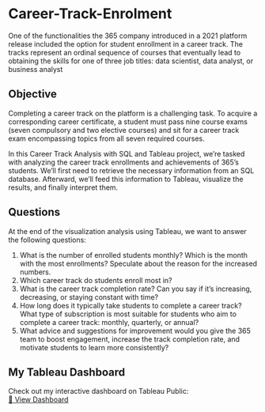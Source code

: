 # Career-Track-Enrolment
One of the functionalities the 365 company introduced in a 2021 platform release included the option for student enrollment in a career track. The tracks represent an ordinal sequence of courses that eventually lead to obtaining the skills for one of three job titles: data scientist, data analyst, or business analyst

## Objective
Completing a career track on the platform is a challenging task. To acquire a corresponding career certificate, a student must pass nine course exams (seven compulsory and two elective courses) and sit for a career track exam encompassing topics from all seven required courses.

In this Career Track Analysis with SQL and Tableau project, we’re tasked with analyzing the career track enrollments and achievements of 365’s students. We’ll first need to retrieve the necessary information from an SQL database. Afterward, we’ll feed this information to Tableau, visualize the results, and finally interpret them.


## Questions 
At the end of the visualization analysis using Tableau, we want to answer the following questions:

1. What is the number of enrolled students monthly? Which is the month with the most enrollments? Speculate about the reason for the increased numbers.
2. Which career track do students enroll most in?
3. What is the career track completion rate? Can you say if it’s increasing, decreasing, or staying constant with time?
4. How long does it typically take students to complete a career track? What type of subscription is most suitable for students who aim to complete a career track: monthly, quarterly, or annual?
5. What advice and suggestions for improvement would you give the 365 team to boost engagement, increase the track completion rate, and motivate students to learn more consistently? 

## My Tableau Dashboard
Check out my interactive dashboard on Tableau Public:  
[🔗 View Dashboard]([(https://public.tableau.com/app/profile/oluwaseyi.akinsanya/viz/CareerTrackEnrollment/CareerTrackEnrollment))

